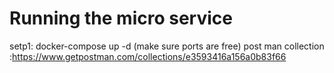 # Running the micro service

setp1: docker-compose up -d (make sure ports are free)
post man collection :https://www.getpostman.com/collections/e3593416a156a0b83f66
